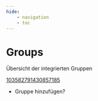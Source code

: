 ```yaml
---
hide:
    - navigation
    - toc
---
```


# Groups

Übersicht der integrierten Gruppen

[103582791430857185](/group/103582791430857185)


+ Gruppe hinzufügen?
